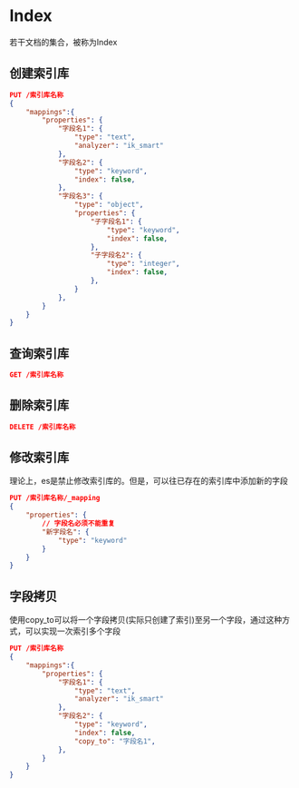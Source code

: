 # Index
若干文档的集合，被称为Index

## 创建索引库
```json
PUT /索引库名称
{
    "mappings":{
        "properties": {
            "字段名1": {
                "type": "text",
                "analyzer": "ik_smart"
            },
            "字段名2": {
                "type": "keyword",
                "index": false,
            },
            "字段名3": {
                "type": "object",
                "properties": {
                    "子字段名1": {
                        "type": "keyword",
                        "index": false,
                    },
                    "子字段名2": {
                        "type": "integer",
                        "index": false,
                    },
                }
            },
        }
    }
}
```

## 查询索引库
```json
GET /索引库名称
```

## 删除索引库
```json
DELETE /索引库名称
```

## 修改索引库
理论上，es是禁止修改索引库的。但是，可以往已存在的索引库中添加新的字段
```json
PUT /索引库名称/_mapping
{
    "properties": {
        // 字段名必须不能重复
        "新字段名": {
            "type": "keyword"
        }
    }
}
```

## 字段拷贝
使用copy_to可以将一个字段拷贝(实际只创建了索引)至另一个字段，通过这种方式，可以实现一次索引多个字段
```json
PUT /索引库名称
{
    "mappings":{
        "properties": {
            "字段名1": {
                "type": "text",
                "analyzer": "ik_smart"
            },
            "字段名2": {
                "type": "keyword",
                "index": false,
                "copy_to": "字段名1",
            },
        }
    }
}
```